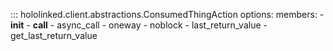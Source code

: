 
::: hololinked.client.abstractions.ConsumedThingAction
    options:
        members:
        - __init__
        - __call__
        - async_call
        - oneway
        - noblock
        - last_return_value
        - get_last_return_value